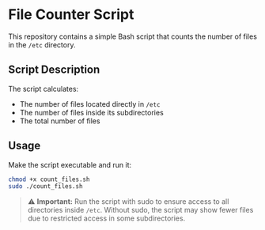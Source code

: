 # File Counter Script

This repository contains a simple Bash script that counts the number of files in the `/etc` directory.

## Script Description

The script calculates:

* The number of files located directly in `/etc`
* The number of files inside its subdirectories
* The total number of files

## Usage

Make the script executable and run it:

```bash
chmod +x count_files.sh
sudo ./count_files.sh
```

> ⚠️ **Important:** Run the script with sudo to ensure access to all directories inside `/etc`. Without sudo, the script may show fewer files due to restricted access in some subdirectories.
